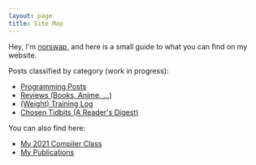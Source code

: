 ```yaml
---
layout: page
title: Site Map
---
```


Hey, I'm [norswap](/about), and here is a small guide to what you can find on my
website.

Posts classified by category (work in progress):

- [Programming Posts](/programming)
- [Reviews (Books, Anime, ...)](/reviews)
- [(Weight) Training Log](/training)
- [Chosen Tidbits (A Reader's Digest)](/chosen-tidbits)

You can also find here:

- [My 2021 Compiler Class](/compilers)
- [My Publications](/publications)

